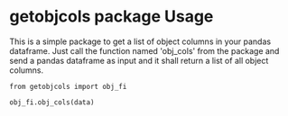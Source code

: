 #  getobjcols package Usage

This is a simple package to get a list of object columns in your pandas dataframe. Just call the function named 'obj_cols' from the package and send a pandas dataframe as input and it shall return a list of all object columns.

`from getobjcols import obj_fi`

`obj_fi.obj_cols(data)`

